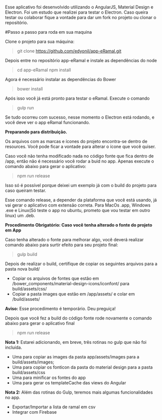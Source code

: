 Esse aplicativo foi desenvolvido utilizando o AngularJS, Material Design e Electron. Foi um estudo que realizei para testar o Electron. Caso queira testar ou colaborar fique a vontade para dar um fork no projeto ou clonar o repositório.

#Passo a passo para roda em sua maquina

Clone o projeto para sua máquina:

> git clone https://github.com/edyonil/app-eRamal.git

Depois entre no repositório app-eRamal e instale as dependências do node

> cd app-eRamal
> npm install

Agora é necessário instalar as dependências do Bower

> bower install

Após isso você já está pronto para testar o eRamal. Execute o comando

> gulp run

Se tudo ocorreu com sucesso, nesse momento o Electron está rodando, e você deve ver o app eRamal funcionando.

**Preparando para distribuição.**

Os arquivos com as marcas e ícones do projeto encontra-se dentro de resources. Você pode ficar a vontade para alterar o ícone que você quiser. 

Caso você não tenha modificado nada no código fonte  que fica dentro de /app, então não é necessário você rodar a buid no app. Apenas execute o comando abaixo para gerar o aplicativo:

> npm run release

Isso só é possível porque deixei um exemplo já com o build do projeto para caso queiram testar. 

Esse comando release, a depender da plataforma que você está usando, já vai gerar o aplicativo com extensão correta. Para MacOs .app, Windows .exe e Linux(Só teste o app no ubuntu, prometo que vou testar em outro linux) um .deb. 

**Procedimento Obrigatório: Caso você tenha alterado o fonte do projeto em App**

Caso tenha alterado o fonte para melhorar algo, você deverá realizar comando abaixo para surtir efeito para seu projeto final:

> gulp build

Depois de realizar o build, certifique de copiar os seguintes arquivos para a pasta nova build/

* Copiar os arquivos de fontes que estão em /bower_components/material-design-icons/iconfont/ para build/assets/css/
* Copiar a pasta images que estão em /app/assets/ e colar em /build/assets/

**Aviso:** Esse procedimento é temporário. Deu preguiça!

Depois que você fez a build do código fonte rode novamente o comando abaixo para gerar o aplicativo final

> npm run release

**Nota 1:**
Estarei adicionando, em breve, três rotinas no gulp que não foi incluída. 

* Uma para copiar as images da pasta app/assets/images para a build/assets/images;
* Uma para copiar os fonticon da pasta do material design para a pasta build/assets/css
* Uma para minificar os fontes do app
* Uma para gerar os templateCache das views do Angular

**Nota 2:**
Além das rotinas do Gulp, teremos mais algumas funcionalidades no app.

* Exportar/Importar a lista de ramal em csv
* Integrar com Firebase

